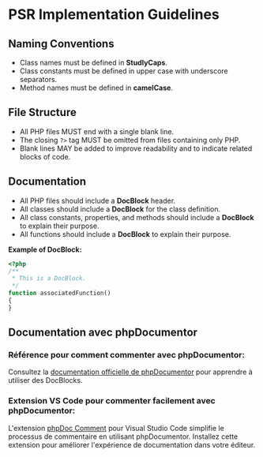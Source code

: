 # PSR Implementation Guidelines

## Naming Conventions

- Class names must be defined in **StudlyCaps**.
- Class constants must be defined in upper case with underscore separators.
- Method names must be defined in **camelCase**.

## File Structure

- All PHP files MUST end with a single blank line.
- The closing `?>` tag MUST be omitted from files containing only PHP.
- Blank lines MAY be added to improve readability and to indicate related blocks of code.

## Documentation

- All PHP files should include a **DocBlock** header.
- All classes should include a **DocBlock** for the class definition.
- All class constants, properties, and methods should include a **DocBlock** to explain their purpose.
- All functions should include a **DocBlock** to explain their purpose.

**Example of DocBlock:**
```php
<?php
/**
 * This is a DocBlock.
 */
function associatedFunction()
{
}

```

## Documentation avec phpDocumentor

### Référence pour comment commenter avec phpDocumentor:
Consultez la [documentation officielle de phpDocumentor](https://docs.phpdoc.org/3.0/guide/getting-started/what-is-a-docblock.html#what-is-a-docblock) pour apprendre à utiliser des DocBlocks.

### Extension VS Code pour commenter facilement avec phpDocumentor:
L'extension [phpDoc Comment](https://marketplace.visualstudio.com/items?itemName=rexshi.phpdoc-comment-vscode-plugin) pour Visual Studio Code simplifie le processus de commentaire en utilisant phpDocumentor. Installez cette extension pour améliorer l'expérience de documentation dans votre éditeur.



